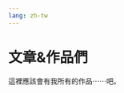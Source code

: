 ```yaml
---
lang: zh-tw
---
```


# 文章&作品們

這裡應該會有我所有的作品⋯⋯吧。

<div id="blogs"></div>

<script>
  l = "https://spreadsheets.google.com/feeds/cells/12kGrnf4m7rVOB3G-QDAU8UfhMSkSbxzEdLsOm7Pcm4E/1/public/values?alt=json";
  d = $("#blogs");
  j = JSON.parse(G(l)).feed.entry.filter(v => v.gs$cell.$t.slice(0,2) != '//');
  d.empty();
  for (o of j) {
    i = o.gs$cell;
    if (i.row == '1') continue;
    switch (i.col) {
      case '2':
      d.append($(`<a><div class="blog-post"><h4>${i.$t}</h4></div></a>`));
      break;
      case '3':
      d.children().last().attr('href', i.$t);
      break;
      case '5':
      d.children().last().children().first().append(i.$t);
      break;
    }
  }
</script>
